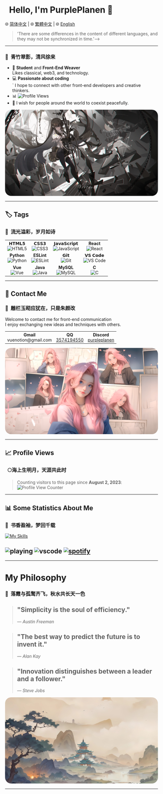 # &nbsp;&nbsp;Hello, I'm PurplePlanen 👋

<!-- Language Selection -->

  🌐 <a href="README.zh-CN.md">简体中文</a> | 
  🌐 <a href="README.zh-TW.md">繁體中文</a> | 
  🌐 <a href="README.md">English</a>
> 'There are some differences in the content of different languages, and they may not be synchronized in time.'-->

---

### 🎋&nbsp;&nbsp;青竹翠影，清风徐来
- 🌱 **Student** and **Front-End Weaver**  
  Likes classical, web3, and technology.
- 💻 **Passionate about coding**  
  ` I hope to connect with other front-end developers and creative thinkers.
- 📊 ![Profile Views](https://komarev.com/ghpvc/?username=PurplePlanen)  
- 🌈 I wish for people around the world to coexist peacefully.
<div style="border-radius: 20px;">
  <img src="images/Qin.jpg" style="border-radius: 20px;" />
</div>


<!-- 
### 🌟&nbsp;&nbsp;寻梦踏歌行，步步皆风景
🔥 Streak Stats

  [![GitHub Streak](https://github-readme-streak-stats.herokuapp.com?user=PurplePlanen&theme=shades-of-purple&hide_border=true)](https://git.io/streak-stats)
-->
---

## 🏷️ Tags
### 🌸&nbsp;&nbsp;流光溢彩，岁月如诗
<table>
  <tbody>
    <tr valign="top">
      <td align="center">
        <span>𝗛𝗧𝗠𝗟𝟱</span><br>
        <img height="48px" src="https://cdn.svgporn.com/logos/html-5.svg" alt="HTML5">
      </td>
      <td align="center">
        <span>𝗖𝗦𝗦𝟯</span><br>
        <img height="48px" src="https://cdn.svgporn.com/logos/css-3.svg" alt="CSS3">
      </td>
      <td align="center">
        <span>𝗝𝗮𝘃𝗮𝗦𝗰𝗿𝗶𝗽𝘁</span><br>
        <img height="48px" src="https://cdn.svgporn.com/logos/javascript.svg" alt="JavaScript">
      </td>
      <td align="center">
        <span><strong>React</strong></span><br>
        <img height="48px" src="https://cdn4.iconfinder.com/data/icons/logos-3/600/React.js_logo-512.png" alt="React">
      </td>
    </tr>
    <tr valign="top">
      <td align="center">
        <span><strong>Python</strong></span><br>
        <img height="48px" src="https://cdn4.iconfinder.com/data/icons/logos-and-brands/512/267_Python_logo-128.png" alt="Python">
      </td>
      <td align="center">
        <span><strong>ESLint</strong></span><br>
        <img height="48px" src="https://cdn.svgporn.com/logos/eslint.svg" alt="ESLint">
      </td>
      <td align="center">
        <span>𝗚𝗶𝘁</span><br>
        <img height="48px" src="https://cdn.svgporn.com/logos/git-icon.svg" alt="Git">
      </td>
      <td align="center">
        <span>𝗩𝗦 𝗖𝗼𝗱𝗲</span><br>
        <img height="48px" src="https://cdn.svgporn.com/logos/visual-studio-code.svg" alt="VS Code">
      </td>
    </tr>
    <tr valign="top">
      <td align="center">
        <span><strong>Vue</strong></span><br>
        <img height="48px" src="https://cdn.svgporn.com/logos/vue.svg" alt="Vue">
      </td>
      <td align="center">
        <span><strong>Java</strong></span><br>
        <img height="48px" src="https://www.vectorlogo.zone/logos/java/java-ar21.svg" alt="Java">
      </td>
      <td align="center">
        <span><strong>MySQL</strong></span><br>
        <img height="48px" src="https://www.vectorlogo.zone/logos/mysql/mysql-ar21.svg" alt="MySQL">
      </td>
      <td align="center">
        <span><strong>C</strong></span><br>
        <img height="48px" src="https://upload.wikimedia.org/wikipedia/commons/3/35/The_C_Programming_Language_logo.svg" alt="C">
      </td>
    </tr>
  </tbody>
</table>

---

## 📩 Contact Me
### 🎐&nbsp;&nbsp;雕栏玉砌应犹在，只是朱颜改
Welcome to contact me for front-end communication<br>
I enjoy exchanging new ideas and techniques with others.
<table>
  <tbody>
    <tr valign="top">
      <td align="center">
        <span><strong>Gmail</strong></span><br>
        vuenotion@gmail.com
      </td>
      <td align="center">
        <span><strong>QQ</strong></span><br>
        <a href="tencent://message/?uin=12345678">3574194550</a>
      </td>
      <td align="center">
        <span><strong>Discord</strong></span><br>
        <a href="https://discordapp.com/users/your-discord-id">purpleplanen</a>
      </td>
    </tr>
  </tbody>
</table>

<div style="border-radius: 20px;">
  <img src="images/Selephine.png" style="border-radius: 20px;" />
</div>

---

## 📈 Profile Views
### &nbsp;&nbsp;🌕海上生明月，天涯共此时
> Counting visitors to this page since **August 2, 2023**:  
![Profile View Counter](https://count.getloli.com/get/@PurplePlanen.github.readme?theme=rule34)
---

## 📊 Some Statistics About Me
### 📜&nbsp;&nbsp;书香盈袖，梦回千载

[![My Skills](https://skillicons.dev/icons?i=js,html,css,bash,c,devto,discord,git,github,gmail,idea,instagram,java,linkedin,notion,nodejs,npm,pnpm,postman,pycharm,py,stackoverflow,twitter,vscode,vue,webstorm,vite)](https://skillicons.dev)

![playing](https://nocache.advaith.workers.dev?url=https://img.shields.io/endpoint?url=https://dev.discordprofiles.me/api/badge/playing/276544649148235776)
![vscode](https://nocache.advaith.workers.dev?url=https://img.shields.io/endpoint?url=https://dev.discordprofiles.me/api/badge/vscode/276544649148235776)
[![spotify](https://nocache.advaith.workers.dev?url=https://img.shields.io/endpoint?url=https://dev.discordprofiles.me/api/badge/spotify/276544649148235776)](https://dev.discordprofiles.me/openspotify/276544649148235776)
---
<!-- 
  <summary>Github Stats ⚡</summary>
  
  ### 🌙&nbsp;&nbsp;月影婆娑，琴心剑胆
  
  <a href="#">![Github stats](https://github-readme-stats.vercel.app/api?username=PurplePlanen&hide=stars,issues&theme=synthwave&count_private=true&show_icons=true&hide_border=true&line_height=20)</a>
  <a href="#">![Top Langs](https://github-readme-stats.vercel.app/api/top-langs/?username=PurplePlanen&layout=compact&theme=synthwave&count_private=true&hide_border=true)</a>
-->
---

# My Philosophy
### 🍁&nbsp;&nbsp;落霞与孤鹜齐飞，秋水共长天一色
> ## "Simplicity is the soul of efficiency."
> *— Austin Freeman*

> ## "The best way to predict the future is to invent it."
> *— Alan Kay*

> ## "Innovation distinguishes between a leader and a follower."
> *— Steve Jobs*

<div style="border-radius: 20px;">
  <img src="images/pic.jpeg" style="border-radius: 20px;" />
</div>

***




